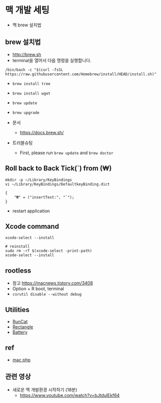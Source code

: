 # 맥 개발 세팅

- 맥 brew 설치법

## brew 설치법
- http://brew.sh
- terminal을 열어서 다음 명령을 실행합니다.

```
/bin/bash -c "$(curl -fsSL https://raw.githubusercontent.com/Homebrew/install/HEAD/install.sh)"
```
- `brew install tree`
- `brew install wget`
- `brew update`
- `brew upgrade`

- 문서
  - https://docs.brew.sh/
- 트러블슈팅
  - First, please run `brew update` and `brew doctor`


## Roll back to Back Tick(\`) from (₩)
```
mkdir -p ~/Library/KeyBindings
vi ~/Library/KeyBindings/DefaultkeyBinding.dict
```

```
{
    "₩" = ("insertText:", "`");
}
```

  - restart application

## Xcode command
```
xcode-select --install

# reinstall
sudo rm -rf $(xcode-select -print-path)
xcode-select --install
```

## rootless
- 참고 https://macnews.tistory.com/3408
- Option + R boot, terminal
- `csrutil disable --without debug`

## Utilities
- [RunCat](https://kyome.io/runcat/index.html?lang=en)
- [Rectangle](https://rectangleapp.com/)
- [Battery](https://github.com/actuallymentor/battery#readme)

## ref
- [mac php](/mib/mac/php)

## 관련 영상
- 새로운 맥 개발환경 시작하기 (18분)
  - https://www.youtube.com/watch?v=bJtdulEkf64

